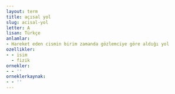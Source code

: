```yaml
---
layout: term
title: açısal yol
slug: acisal-yol
letter: A
lisan: Türkçe
anlamlar:
- Hareket eden cismin birim zamanda gözlemciye göre aldığı yol
ozellikler:
- - isim
  - fizik
ornekler:
- - ''
orneklerkaynak:
- - ''
---
```

